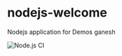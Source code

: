 # nodejs-welcome
Nodejs application for Demos
ganesh

![Node.js CI](https://github.com/debianmaster/nodejs-welcome/workflows/Node.js%20CI/badge.svg)
